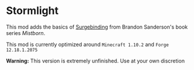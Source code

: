 Stormlight
=========

This mod adds the basics of [Surgebinding](http://coppermind.net/wiki/Surgebinding) from Brandon Sanderson's book series *Mistborn*. 

This mod is currently optimized around `Minecraft 1.10.2` and `Forge 12.18.1.2075`


**Warning:** This version is extremely unfinished. Use at your own discretion 
